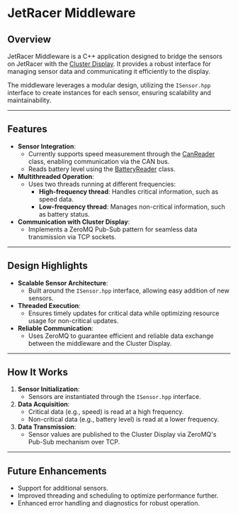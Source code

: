 # JetRacer Middleware

## Overview
JetRacer Middleware is a C++ application designed to bridge the sensors on JetRacer with the [Cluster Display](https://github.com/SEAME-pt/Team06-SEAME-DES_Instrument-Cluster/tree/feature/clusterdisplay). It provides a robust interface for managing sensor data and communicating it efficiently to the display.

The middleware leverages a modular design, utilizing the `ISensor.hpp` interface to create instances for each sensor, ensuring scalability and maintainability.

---

## Features
- **Sensor Integration**:
  - Currently supports speed measurement through the [CanReader](https://github.com/SEAME-pt/Team06-SEAME-DES_Instrument-Cluster/tree/feature/can) class, enabling communication via the CAN bus.
  - Reads battery level using the [BatteryReader](https://github.com/SEAME-pt/Team06-SEAME-DES_Instrument-Cluster/tree/feature/battery) class.
- **Multithreaded Operation**:
  - Uses two threads running at different frequencies:
    - **High-frequency thread**: Handles critical information, such as speed data.
    - **Low-frequency thread**: Manages non-critical information, such as battery status.
- **Communication with Cluster Display**:
  - Implements a ZeroMQ Pub-Sub pattern for seamless data transmission via TCP sockets.

---

## Design Highlights
- **Scalable Sensor Architecture**:
  - Built around the `ISensor.hpp` interface, allowing easy addition of new sensors.
- **Threaded Execution**:
  - Ensures timely updates for critical data while optimizing resource usage for non-critical updates.
- **Reliable Communication**:
  - Uses ZeroMQ to guarantee efficient and reliable data exchange between the middleware and the Cluster Display.

---

## How It Works
1. **Sensor Initialization**:
   - Sensors are instantiated through the `ISensor.hpp` interface.
2. **Data Acquisition**:
   - Critical data (e.g., speed) is read at a high frequency.
   - Non-critical data (e.g., battery level) is read at a lower frequency.
3. **Data Transmission**:
   - Sensor values are published to the Cluster Display via ZeroMQ's Pub-Sub mechanism over TCP.

---

## Future Enhancements
- Support for additional sensors.
- Improved threading and scheduling to optimize performance further.
- Enhanced error handling and diagnostics for robust operation.
